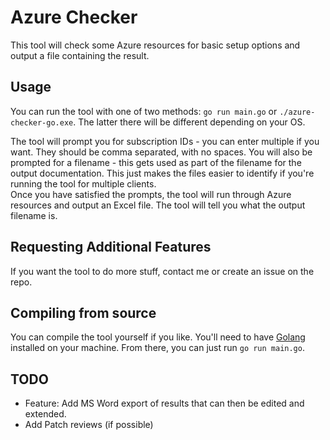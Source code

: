# Azure Checker

This tool will check some Azure resources for basic setup options and output a file containing the result. 
## Usage
You can run the tool with one of two methods:
`go run main.go` or `./azure-checker-go.exe`. The latter there will be different depending on your OS.

The tool will prompt you for subscription IDs - you can enter multiple if you want. They should be comma separated, with no spaces. 
You will also be prompted for a filename - this gets used as part of the filename for the output documentation. This just makes the files easier to identify if you're running the tool for multiple clients.  
Once you have satisfied the prompts, the tool will run through Azure resources and output an Excel file. The tool will tell you what the output filename is.

## Requesting Additional Features
If you want the tool to do more stuff, contact me or create an issue on the repo.

## Compiling from source
You can compile the tool yourself if you like. You'll need to have [Golang](https://go.dev/doc/install) installed on your machine. From there, you can just run `go run main.go`.

## TODO
- Feature: Add MS Word export of results that can then be edited and extended.
- Add Patch reviews (if possible)